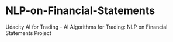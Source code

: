 # NLP-on-Financial-Statements
 Udacity AI for Trading - AI Algorithms for Trading: NLP on Financial Statements Project
